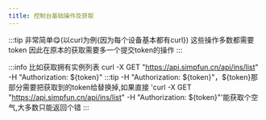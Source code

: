 ```yaml
---
title: 控制台基础操作及获取
---
```

:::tip
非常简单😋(以curl为例{因为每个设备基本都有curl})
这些操作多数都需要token
因此在原本的获取需要多一个提交token的操作
:::

:::info
比如获取拥有实例列表
curl -X GET "https://api.simpfun.cn/api/ins/list" -H "Authorization: ${token}"
:::tip
-H "Authorization: ${token}"，${token}那部分需要把获取到的token给替换掉,如果直接
'curl -X GET "https://api.simpfun.cn/api/ins/list" -H "Authorization: ${token}"'能获取个空气,大多数只能返回个错
:::
